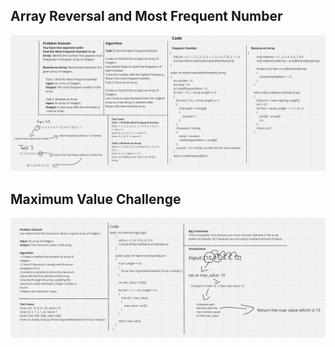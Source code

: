 ##  Array Reversal and Most Frequent Number

![whitboard](/challenges-and-data-structures/whiteboard-challenges/image.png)

## Maximum Value Challenge
![maximum_value](/challenges-and-data-structures/whiteboard-challenges/Maximum-Value.png)